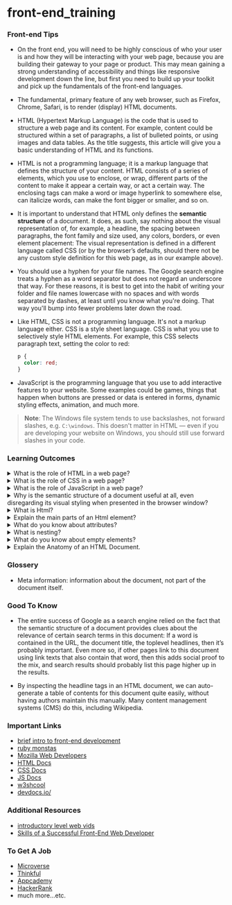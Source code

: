 # front-end_training

### Front-end Tips

- On the front end, you will need to be highly conscious of who your user is and how they will be interacting with your web page, because you are building their gateway to your page or product. This may mean gaining a strong understanding of accessibility and things like responsive development down the line, but first you need to build up your toolkit and pick up the fundamentals of the front-end languages.

- The fundamental, primary feature of any web browser, such as Firefox, Chrome, Safari, is to render (display) HTML documents.

- HTML (Hypertext Markup Language) is the code that is used to structure a web page and its content. For example, content could be structured within a set of paragraphs, a list of bulleted points, or using images and data tables. As the title suggests, this article will give you a basic understanding of HTML and its functions.

- HTML is not a programming language; it is a markup language that defines the structure of your content. HTML consists of a series of elements, which you use to enclose, or wrap, different parts of the content to make it appear a certain way, or act a certain way. The enclosing tags can make a word or image hyperlink to somewhere else, can italicize words, can make the font bigger or smaller, and so on.

- It is important to understand that HTML only defines the <strong>semantic structure</strong> of a document. It does, as such, say nothing about the visual representation of, for example, a headline, the spacing between paragraphs, the font family and size used, any colors, borders, or even element placement: The visual representation is defined in a different language called CSS (or by the browser’s defaults, should there not be any custom style definition for this web page, as in our example above).

- You should use a hyphen for your file names. The Google search engine treats a hyphen as a word separator but does not regard an underscore that way. For these reasons, it is best to get into the habit of writing your folder and file names lowercase with no spaces and with words separated by dashes, at least until you know what you're doing. That way you'll bump into fewer problems later down the road.

- Like HTML, CSS is not a programming language. It's not a markup language either. CSS is a style sheet language. CSS is what you use to selectively style HTML elements. For example, this CSS selects paragraph text, setting the color to red:
  ```css
  p {
    color: red;
  }
  ```

- JavaScript is the programming language that you use to add interactive features to your website. Some examples could be games, things that happen when buttons are pressed or data is entered in forms, dynamic styling effects, animation, and much more.

> **Note**: The Windows file system tends to use backslashes, not forward slashes, e.g. `C:\windows`. This doesn't matter in HTML — even if you are developing your website on Windows, you should still use forward slashes in your code.

### Learning Outcomes

<details>
<summary>What is the role of HTML in a web page?</summary>
<ul><ul>
  <li>HTML, or HyperText Markup Language, is a markup language used to describe the structure of a web page. It uses a special syntax or notation to organize and give information about the page to the browser</li>
</ul></ul>
</details>

<details>
<summary>What is the role of CSS in a web page?</summary>
<ul><ul>
  <li></li>
</ul></ul>
</details>

<details>
<summary>What is the role of JavaScript in a web page?</summary>
<ul><ul>
  <li>JavaScript is a client-side programming language which helps web developer to do Web Application Development and make dynamic and interactive web pages by implementing custom client-side scripts.</li>
</ul></ul>
</details>

<details>
<summary>Why is the semantic structure of a document useful at all, even disregarding its visual styling when presented in the browser window?</summary>
<ul><ul>
  <li>
    Maybe the simplest example is a link. In order to describe a link in text (HTML is stored as plain text) we’ll need to tell three pieces of information to the browser:

    - That we’d like to define a link,
    - what text to display for the link, and
    - what other web address to link to.
This is a valid example of a link in HTML, using the tag a (which means “anchor”):

    <a href="http://rubymonstas.org">Ruby Monstas Homepage</a>

This HTML, when rendered in a web browser, looks like this: [Ruby Monstas Homepage](http://rubymonstas.org), i.e. there’s a link with the text “Ruby Montas Homepage” and it links to the target URL (“href”) http://rubymonstas.org.
  </li>
</ul></ul>
</details>

<details>
<summary>What is Html?</summary>
<ul><ul>
  <li>It is a language that “marks up” certain each part of the content with its structural meaning, such as “This is a link, with this target URL”, or “This is a heading with this level”, “This is a simple paragraph”, and so on.
</li>
</ul></ul>
</details>

<details>
<summary>Explain the main parts of an Html element?</summary>
<ul><ol>


  <img src="https://mdn.mozillademos.org/files/9347/grumpy-cat-small.png" alt="an example of an html element"/>

  <li> <strong>The opening tag</strong>: This consists of the name of the element (in this case, p), wrapped in opening and closing angle brackets. This states where the element begins or starts to take effect — in this case where the paragraph begins.</li>
  <li> <strong>The closing tag</strong>: This is the same as the opening tag, except that it includes a forward slash before the element name. This states where the element ends — in this case where the paragraph ends. Failing to add a closing tag is one of the standard beginner errors and can lead to strange results.</li>
  <li> <strong>The content</strong>: This is the content of the element, which in this case, is just text.</li>
  <li> <strong>The element</strong>: The opening tag, the closing tag and the content together comprise the element.</li>
</li>
</ol></ul>
</details>

<details>
<summary>What do you know about attributes?</summary>
<ul><ul>
  <li>Attributes contain extra information about the element that you don't want to appear in the actual content. Here, <code>class</code> is the attribute name and <code>editor-note</code> is the attribute value. The <code>class</code> attribute allows you to give the element an identifier that can be used later to target the element with style information and other things.
</li>
<li>An attribute should always have the following:
    <ol>
    <li> A space between it and the element name (or the previous attribute, if the element already has one or more attributes).</li>
    <li> The attribute name followed by an equal sign.</li>
    <li> The attribute value wrapped by opening and closing quotation marks.</li>
    </ol>
</li>

<li><strong>Note</strong>: Simple attribute values that don't contain ASCII whitespace (or any of the characters  <code>"</code> <code>'</code> <code>`</code> <code>=</code> <code><</code> <code>></code> ) can remain unquoted, but it is recommended that you quote all attribute values, as it makes the code more consistent and understandable.</li>
</ul></ul>
</details>

<details>
<summary>What is nesting?</summary>
<ul><ul>

    <p>My cat is <strong>very grumpy.</p></strong>
  <code>
  <p>My cat is <strong>very grumpy.</p></strong>
  </code>
  <li>You can put elements inside other elements too — this is called <strong>nesting</strong>.</li>
  <li>nesting in html follows the <strong>stack</strong> structure <strong>(LIFO)</strong></li>
  <li><strong>Note:</strong> The elements have to open and close correctly so that they are clearly inside or outside one another. If they overlap as shown above, then your web browser will try to make the best guess at what you were trying to say, which can lead to unexpected results. So don't do it!</li>
  <li>The correct way:

    <p>My cat is <strong>very grumpy.</strong></p>
  </li>
</ul></ul>
</details>

<details>
<summary>What do you know about empty elements?</summary>
<ul><ul>

  ```html
<img src="images/firefox-icon.png" alt="My test image">
```
  <li>
  Some elements have no content and are called empty elements. 
  </li>
  <li>
  This contains two attributes, but there is no closing <code>&lt;/img&gt;</code> tag and no inner content. This is because an image element doesn't wrap content to affect it. Its purpose is to embed an image in the HTML page in the place it appears.
  </li>

</ul></ul>
</details>

<details>
<summary>Explain the Anatomy of an HTML Document.</summary>
<ul><ul>

  ```html
  <!DOCTYPE html>
  <html>
  <head>
    <meta charset="utf-8">
    <title>My test page</title>
  </head>
  <body>
    <img src="images/firefox-icon.png" alt="My test image">
  </body>
  </html>
  ```

  <li><code>&lt;!DOCTYPE html&gt;</code> — the doctype. It is required preamble. In the mists of time, when HTML was young (around 1991/92), doctypes were meant to act as links to a set of rules that the HTML page had to follow to be considered good HTML, which could mean automatic error checking and other useful things. However these days, they don't do much, and are basically just needed to make sure your document behaves correctly. That's all you need to know for now.</li>

  <li><code>&lt;html&gt;&lt;/html&gt;</code> — the <code>&lt;html&gt;</code> element. This element wraps all the content on the entire page and is sometimes known as the root element.</li>

  <li><code>&lt;head&gt;&lt;/head&gt;</code> — the <code>&lt;head&gt;</code> element. This element acts as a container for all the stuff you want to include on the HTML page that isn't the content you are showing to your page's viewers. This includes things like keywords and a page description that you want to appear in search results, CSS to style our content, character set declarations and more.</li>

  <li><code>&lt;meta charset="utf-8"&gt;</code> — This element sets the character set your document should use to UTF-8 which includes most characters from the vast majority of written languages. Essentially, it can now handle any textual content you might put on it. There is no reason not to set this and it can help avoid some problems later on.</li>

  <li><code>&lt;title&gt;&lt;/title&gt;</code> — the <code>&lt;title&gt;</code> element. This sets the title of your page, which is the title that appears in the browser tab the page is loaded in. It is also used to describe the page when you bookmark/favourite it.</li>
  
  <li><code>&lt;body&gt;&lt;/body&gt;</code> — the <code>&lt;body&gt;</code> element. This contains all the content that you want to show to web users when they visit your page, whether that's text, images, videos, games, playable audio tracks or whatever else.</li>
</ul></ul>
</details>

### Glossery

- Meta information: information about the document, not part of the document itself.

### Good To Know

- The entire success of Google as a search engine relied on the fact that the semantic structure of a document provides clues about the relevance of certain search terms in this document: If a word is contained in the URL, the document title, the toplevel headlines, then it’s probably important. Even more so, if other pages link to this document using link texts that also contain that word, then this adds social proof to the mix, and search results should probably list this page higher up in the results.

- By inspecting the headline tags in an HTML document, we can auto-generate a table of contents for this document quite easily, without having authors maintain this manually. Many content management systems (CMS) do this, including Wikipedia.

### Important Links

- [brief intro to front-end development](https://web.archive.org/web/20200601022721/https://generalassemb.ly/blog/what-is-front-end-web-development/)
- [ruby monstas](http://rubymonstas.org/)
- [Mozilla Web Developers](https://developer.mozilla.org/en-US/docs/Learn/Getting_started_with_the_web/HTML_basics)
- [HTML Docs](https://developer.mozilla.org/en-US/docs/Web/HTML/Element)
- [CSS Docs](https://developer.mozilla.org/en-US/docs/Web/CSS/Reference#Keyword_index)
- [JS Docs](https://developer.mozilla.org/en-US/docs/Web/JavaScript/Reference)
- [w3shcool](https://https://www.w3schools.com/)
- [devdocs.io/](https://devdocs.io/)

### Additional Resources

- [introductory level web vids](https://www.youtube.com/watch?v=BANChTkxYYY&list=PLwqG3V3cExWpCgHOcLEKg6z-InpjHr7MB)
- [Skills of a Successful Front-End Web Developer ](https://web.archive.org/web/20151110193658/https://www.drupal.org/node/1245650)

### To Get A Job

- [Microverse](https://microverse.com)
- [Thinkful](https://thinful.com)
- [Appcademy](https://app.academy)
- [HackerRank](https://www.hackerrank.com/)
- much more...etc.